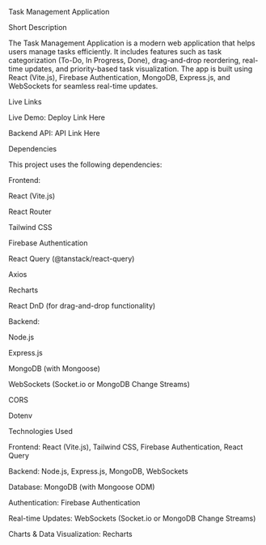 Task Management Application

Short Description

The Task Management Application is a modern web application that helps users manage tasks efficiently. It includes features such as task categorization (To-Do, In Progress, Done), drag-and-drop reordering, real-time updates, and priority-based task visualization. The app is built using React (Vite.js), Firebase Authentication, MongoDB, Express.js, and WebSockets for seamless real-time updates.

Live Links

Live Demo: Deploy Link Here

Backend API: API Link Here

Dependencies

This project uses the following dependencies:

Frontend:

React (Vite.js)

React Router

Tailwind CSS

Firebase Authentication

React Query (@tanstack/react-query)

Axios

Recharts

React DnD (for drag-and-drop functionality)

Backend:

Node.js

Express.js

MongoDB (with Mongoose)

WebSockets (Socket.io or MongoDB Change Streams)

CORS

Dotenv

Technologies Used

Frontend: React (Vite.js), Tailwind CSS, Firebase Authentication, React Query

Backend: Node.js, Express.js, MongoDB, WebSockets

Database: MongoDB (with Mongoose ODM)

Authentication: Firebase Authentication

Real-time Updates: WebSockets (Socket.io or MongoDB Change Streams)

Charts & Data Visualization: Recharts
